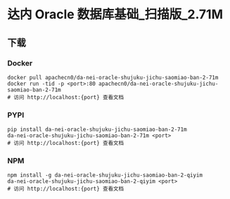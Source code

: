 # 达内 Oracle 数据库基础_扫描版_2.71M

## 下载

### Docker

```
docker pull apachecn0/da-nei-oracle-shujuku-jichu-saomiao-ban-2-71m
docker run -tid -p <port>:80 apachecn0/da-nei-oracle-shujuku-jichu-saomiao-ban-2-71m
# 访问 http://localhost:{port} 查看文档
```

### PYPI

```
pip install da-nei-oracle-shujuku-jichu-saomiao-ban-2-71m
da-nei-oracle-shujuku-jichu-saomiao-ban-2-71m <port>
# 访问 http://localhost:{port} 查看文档
```

### NPM

```
npm install -g da-nei-oracle-shujuku-jichu-saomiao-ban-2-qiyim
da-nei-oracle-shujuku-jichu-saomiao-ban-2-qiyim <port>
# 访问 http://localhost:{port} 查看文档
```
